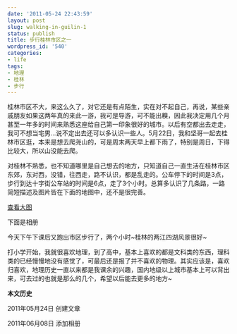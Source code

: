 ```yaml
---
date: '2011-05-24 22:43:59'
layout: post
slug: walking-in-guilin-1
status: publish
title: 步行桂林市区之一
wordpress_id: '540'
categories:
- life
tags:
- 地理
- 桂林
- 步行
---
```


桂林市区不大，来这么久了，对它还是有点陌生，实在对不起自己，再说，某些亲戚朋友如果这两年真的来此一游，我可是导游，可不能出糗，因此我决定用几个月甚至一年多的时间来熟悉这座给自己第一印象很好的城市。以后有空都出去走走，我可不想当宅男...说不定出去还可以多认识一些人。5月22日，我和坚哥一起去桂林市区逛，本来是想去爬尧山的，可是周末两天早上都下雨了，特别是周日，下得比较大，所以山没能去爬。

对桂林不熟悉，也不知道哪里是自己想去的地方，只知道自己一直生活在桂林市区东郊，东对西，没错，往西走，路不认识，都是乱走的。公车停下的时间是3点，步行到达十字街公车站的时间是6点，走了3个小时。总算多认识了几条路，一路简短描述及图片皆在下面的地图中，还不是很完善。

[查看大图](http://ditu.google.com/maps/ms?ie=UTF8&hl=zh-CN&brcurrent=3,0x36a4f5b5d7e74195:0x482bfe30a4f8a78c,0,0x36a4f43675215133:0xff86c1191d704ae1%3B5,0,0&msa=0&msid=203176056751949258154.0004a3ed97ea46a79e163&ll=25.270102,110.284382&spn=0.022148,0.026844&source=embed)

下面是相册

今天下午下课后又跑出市区步行了，两个小时~桂林的两江四湖风景很好~

打小学开始，我就很喜欢地理，到了高中，基本上喜欢的都是文科类的东西，理科类的已经慢慢地没有感觉了，可最后还是报了并不喜欢的物理。其实应该是，喜欢归喜欢，地理历史一直以来都是我课余的兴趣，国内地级以上城市基本上可以背出来，可去过的也就是那么的几个，希望以后能去更多的地方~

**本文历史**

2011年05月24日  创建文章

2011年06月08日  添加相册
